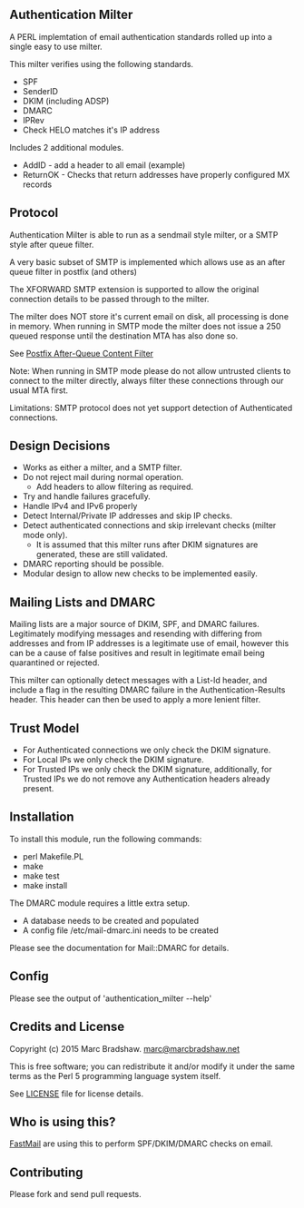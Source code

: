 Authentication Milter
---------------------

A PERL implemtation of email authentication standards rolled up into a single easy to use milter.

This milter verifies using the following standards.

- SPF
- SenderID
- DKIM (including ADSP)
- DMARC
- IPRev
- Check HELO matches it's IP address

Includes 2 additional modules.

- AddID - add a header to all email (example)
- ReturnOK - Checks that return addresses have properly configured MX records

Protocol
--------

Authentication Milter is able to run as a sendmail style milter, or a SMTP style after queue filter.

A very basic subset of SMTP is implemented which allows use as an after queue filter in postfix (and others)

The XFORWARD SMTP extension is supported to allow the original connection details to be passed through to
the milter.

The milter does NOT store it's current email on disk, all processing is done in memory.
When running in SMTP mode the milter does not issue a 250 queued response until the destination MTA has also
done so.

See [Postfix After-Queue Content Filter](http://www.postfix.org/FILTER_README.html)

Note: When running in SMTP mode please do not allow untrusted clients to connect to the milter directly, always
filter these connections through our usual MTA first.

Limitations: SMTP protocol does not yet support detection of Authenticated connections.

Design Decisions
----------------

- Works as either a milter, and a SMTP filter.
- Do not reject mail during normal operation.
  - Add headers to allow filtering as required.
- Try and handle failures gracefully.
- Handle IPv4 and IPv6 properly
- Detect Internal/Private IP addresses and skip IP checks.
- Detect authenticated connections and skip irrelevant checks (milter mode only).
  - It is assumed that this milter runs after DKIM signatures are generated, these are still validated.
- DMARC reporting should be possible.
- Modular design to allow new checks to be implemented easily.

Mailing Lists and DMARC
-----------------------

Mailing lists are a major source of DKIM, SPF, and DMARC failures. Legitimately modifying messages and resending with
differing from addresses and from IP addresses is a legitimate use of email, however this can be a cause of false positives
and result in legitimate email being quarantined or rejected.

This milter can optionally detect messages with a List-Id header, and include a flag in the resulting DMARC failure in the
Authentication-Results header.  This header can then be used to apply a more lenient filter.

Trust Model
-----------

- For Authenticated connections we only check the DKIM signature.
- For Local IPs we only check the DKIM signature.
- For Trusted IPs we only check the DKIM signature, additionally, for Trusted IPs we do not remove any Authentication headers already present.

Installation
------------

To install this module, run the following commands:

 - perl Makefile.PL
 - make
 - make test
 - make install

The DMARC module requires a little extra setup.

 - A database needs to be created and populated
 - A config file /etc/mail-dmarc.ini needs to be created

Please see the documentation for Mail::DMARC for details.

Config
------

Please see the output of 'authentication_milter --help'

Credits and License
-------------------

Copyright (c) 2015 Marc Bradshaw. <marc@marcbradshaw.net>

This is free software; you can redistribute it and/or modify it under the
same terms as the Perl 5 programming language system itself.

See [LICENSE](LICENSE) file for license details.

Who is using this?
------------------

[FastMail](https://www.fastmail.com/) are using this to perform SPF/DKIM/DMARC checks on email.

Contributing
------------

Please fork and send pull requests.

